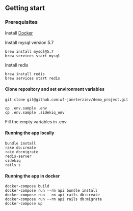 ## Getting start

### Prerequisites
Install [Docker](https://docs.docker.com/docker-for-mac/install/)

Install mysql version 5.7
```shell script
brew install mysql@5.7
brew services start mysql
```
Install redis
```shell script
brew install redis
brew services start redis
```

#### Clone repository and set environment variables

```shell script
git clone git@github.com:wf-janeterziev/demo_project.git

cp .env.sample .env
cp .env.sample .sidekiq_env
```
Fill the empty variables in .env
#### Running the app locally
```shell script
bundle install
rake db:create
rake db:migrate
redis-server
sidekiq
rails s
```

#### Running the app in docker
```shell script
docker-compose build
docker-compose run --rm api bundle install
docker-compose run --rm api rails db:create
docker-compose run --rm api rails db:migrate
docker-compose up
```